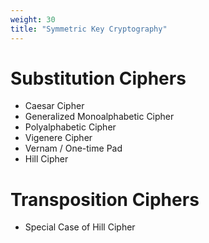 ```yaml
---
weight: 30
title: "Symmetric Key Cryptography"
---
```


# Substitution Ciphers

- Caesar Cipher
- Generalized Monoalphabetic Cipher
- Polyalphabetic Cipher
- Vigenere Cipher
- Vernam / One-time Pad
- Hill Cipher

# Transposition Ciphers

- Special Case of Hill Cipher
